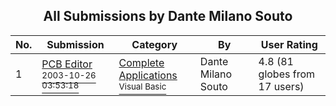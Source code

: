 ﻿<div align="center">

## All Submissions by Dante Milano Souto

</div>

No.  | Submission | Category | By   | User Rating
---- | ---------- | -------- | ---- | -----------
1 | [PCB Editor<br /><sup>2003-10-26 03:53:18</sup>](https://github.com/Planet-Source-Code/dante-milano-souto-pcb-editor__1-49477) | [Complete Applications<br /><sup>Visual Basic</sup>](../ByCategory/complete-applications__1-27.md) | Dante Milano Souto | 4.8 (81 globes from 17 users)
